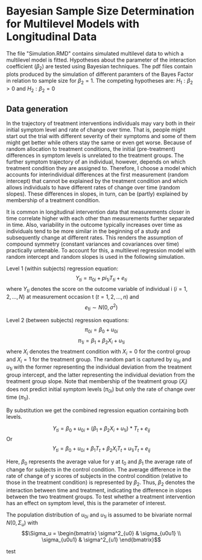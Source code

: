 

# Bayesian Sample Size Determination for Multilevel Models with Longitudinal Data

The file "Simulation.RMD" contains simulated multilevel data to which a multilevel model is fitted. Hypotheses about the parameter of the interaction coefficient ($\beta_2$) are tested using Bayesian techniques. The pdf files contain plots produced by the simulation of different paramters of the Bayes Factor in relation to sample size for $\beta_2=1$. The competing hypotheses are: $H_1: \beta_2>0$ and $H_2: \beta_2=0$ 

## Data generation

In the trajectory of treatment interventions individuals may vary both in their initial symptom level and rate of change over time. That is, people might start out the trial with different severity of their symptoms and some of them might get better while others stay the same or even get worse. Because of random allocation to treatment conditions, the initial (pre-treatment) differences in symptom levels is unrelated to the treatment groups. The further symptom trajectory of an individual, however, depends on which treatment condition they are assigned to. Therefore, I choose a model which accounts for interindividual differences at the first measurement (random intercept) that cannot be explained by the treatment condition and which allows individuals to have different rates of change over time (random slopes). These differences in slopes, in turn, can be (partly) explained by membership of a treatment condition. 

It is common in longitudinal intervention data that measurements closer in time correlate higher with each other than measurements further separated in time. Also, variability in the outcome typically increases over time as individuals tend to be more similar in the beginning of a study and subsequently change at different rates. This renders the assumption of compound symmetry (constant variances and covariances over time) practically untenable. To account for this, a multilevel regression model with random intercept and random slopes is used in the following simulation.  

Level 1 (within subjects) regression equation: 
$$Y_{ti} = \pi_{0i} + pi_{1i}T_{ti} + e_{ti}$$ where $Y_{ti}$ denotes the score on the outcome variable of individual i ($i=1,2,...,N$) at measurement occasion t ($t=1,2,...,n$) and $$e_{ti} \sim N(0, \sigma^2)$$

Level 2 (between subjects) regression equations: 
$$\pi_{0i} = \beta_0 + u_{0i}$$ 
$$\pi_{1i} = \beta_1 + \beta_2 X_i + u_{1i}$$ where $X_i$ denotes the treatment condition with $X_i=0$ for the control group and $X_i=1$ for the treatment group. The random part is captured by $u_{0i}$ and $u_{1i}$ with the former representing the individual deviation from the treatment group intercept, and the latter representing the individual deviation from the treatment group slope. Note that membership of the treatment group ($X_i$) does not predict initial symptom levels ($\pi_{0i}$) but only the rate of change over time ($\pi_{1i}$).

By substitution we get the combined regression equation containing both levels.

$$Y_{ti} = \beta_0 + u_{0i} + (\beta_1 + \beta_2 X_i + u_{1i})*T_t + e_{ij}$$
Or
$$Y_{ti} = \beta_0 + u_{0i} + \beta_1 T_t + \beta_2 X_i T_t + u_{1i} T_t + e_{ij}$$

Here, $\beta_0$ represents the average value for y at $t_0$ and $\beta_1$ the average rate of change for subjects in the control condition. The average difference in the rate of change of y scores of subjects in the control condition (relative to those in the treatment condition) is represented by $\beta_2$. Thus, $\beta_2$ denotes the interaction between time and treatment, indicating the difference in slopes between the two treatment groups. To test whether a treatment intervention has an effect on symptom level, this is the parameter of interest. 

The population distribution of $u_{0i}$ and $u_{1i}$ is assumed to be bivariate normal $N(0, \Sigma_u)$ with
$$\Sigma_u = 
\begin{bmatrix} 
\sigma^2_{u0} & \sigma_{u0u1} \\
\sigma_{u0u1} & \sigma^2_{u1}
\end{bmatrix}$$

test  



